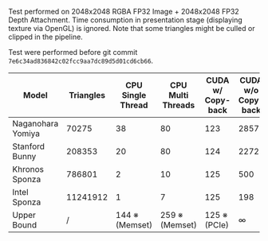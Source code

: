 Test performed on 2048x2048 RGBA FP32 Image + 2048x2048 FP32 Depth Attachment. Time consumption in presentation stage (displaying texture via OpenGL) is ignored. Note that some triangles might be culled or clipped in the pipeline. 

Test were performed before git commit `7e6c34ad836842c02fcc9aa7dc89d5d01cd6cb66`.

| Model             | Triangles | CPU Single Thread | CPU Multi Threads | CUDA w/ Copy-back | CUDA w/o Copy-back |
| ----------------- | --------- | ----------------- | ----------------- | ----------------- | ------------------ |
| Naganohara Yomiya | 70275     | 38                | 80                | 123               | 2857               |
| Stanford Bunny    | 208353    | 20                | 80                | 124               | 2272               |
| Khronos Sponza    | 786801    | 2                 | 10                | 125               | 500                |
| Intel Sponza      | 11241912  | 1                 | 7                 | 125               | 198                |
| Upper Bound       | /         | 144 ※ (Memset)    | 259 ※ (Memset)    | 125 ※ (PCIe)      | ∞                  |
